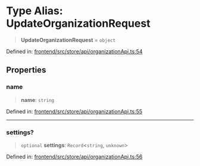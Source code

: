 # Type Alias: UpdateOrganizationRequest

> **UpdateOrganizationRequest** = `object`

Defined in: [frontend/src/store/api/organizationApi.ts:54](https://github.com/lsendel/sass/blob/ca8b2b87627589617e0de57047e1f50d53e78078/frontend/src/store/api/organizationApi.ts#L54)

## Properties

### name

> **name**: `string`

Defined in: [frontend/src/store/api/organizationApi.ts:55](https://github.com/lsendel/sass/blob/ca8b2b87627589617e0de57047e1f50d53e78078/frontend/src/store/api/organizationApi.ts#L55)

***

### settings?

> `optional` **settings**: `Record`\<`string`, `unknown`\>

Defined in: [frontend/src/store/api/organizationApi.ts:56](https://github.com/lsendel/sass/blob/ca8b2b87627589617e0de57047e1f50d53e78078/frontend/src/store/api/organizationApi.ts#L56)
